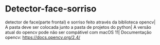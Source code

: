 # Detector-face-sorriso
detector de face(parte frontal) e sorriso feito através da biblioteca opencv|
A pasta deve ser colocada junto a pasta de projetos do python|
A versão atual do opencv pode não ser compátivel com macOS 11|
Documentação opencv: https://docs.opencv.org/2.4/
